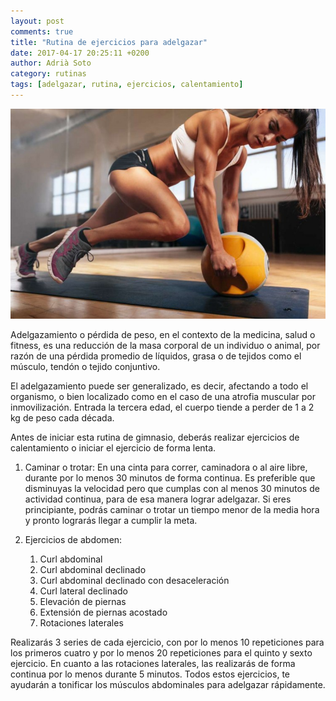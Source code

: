 ```yaml
---
layout: post
comments: true
title: "Rutina de ejercicios para adelgazar"
date: 2017-04-17 20:25:11 +0200
author: Adrià Soto
category: rutinas
tags: [adelgazar, rutina, ejercicios, calentamiento]
---
```

![Rutina para adelgazar](/img/rutina_para_adelgazar.jpg)

Adelgazamiento o pérdida de peso, en el contexto de la medicina, salud o fitness, es 
una reducción de la masa corporal de un individuo o animal, por razón de una pérdida 
promedio de líquidos, grasa o de tejidos como el músculo, tendón o tejido conjuntivo. 

El adelgazamiento puede ser generalizado, es decir, afectando a todo el organismo, o 
bien localizado como en el caso de una atrofia muscular por inmovilización. Entrada la 
tercera edad, el cuerpo tiende a perder de 1 a 2 kg de peso cada década.

<!--excerpt-->

Antes de iniciar esta rutina de gimnasio, deberás realizar ejercicios de calentamiento o iniciar 
el ejercicio de forma lenta.

1. Caminar o trotar: En una cinta para correr, caminadora o al aire libre, durante por lo menos 30 
minutos de forma continua. Es preferible que disminuyas la velocidad pero que cumplas con al menos 
30 minutos de actividad continua, para de esa manera lograr adelgazar. Si eres principiante, podrás 
caminar o trotar un tiempo menor de la media hora y pronto lograrás llegar a cumplir la meta. 

2. Ejercicios de abdomen:
    
    1. Curl abdominal 
    2. Curl abdominal declinado 
    3. Curl abdominal declinado con desaceleración
    4. Curl lateral declinado 
    5. Elevación de piernas 
    6. Extensión de piernas acostado
    7. Rotaciones laterales

Realizarás 3 series de cada ejercicio, con por lo menos 10 repeticiones para los primeros cuatro y 
por lo menos 20 repeticiones para el quinto y sexto ejercicio. En cuanto a las rotaciones laterales, 
las realizarás de forma continua por lo menos durante 5 minutos. Todos estos ejercicios, te ayudarán 
a tonificar los músculos abdominales para adelgazar rápidamente.

